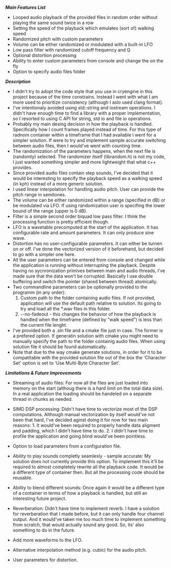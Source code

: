 ***Main Features List***

* Looped audio playback of the provided files in random order without playing the same sound twice in a row
* Setting the speed of the playback which emulates (sort of) walking speed
* Randomized pitch with custom parameters
* Volume can be either randomized or modulated with a built-in LFO
* Low pass filter with randomized cutoff frequency and Q
* Optional distortion processing
* Ability to enter custom parameters from console and change the on the fly
* Option to specify audio files folder

***Description***

- I didn't try to adopt the code style that you use in cryengine in this project because of the time constrains. Instead I went with what I am more used to prioritize consistency (although I aslo used clang format).
- I've intentionaly avoided using std::string and iostream operations. I didn't have enough time to find a library with a proper implementation, so I resorted to using C API for string, std io and file io operations.
- Probably my main desing decision in how the playback is handled. Specifically how I count frames played instead of time. For this type of radnom container within a timeframe that I had available I went for a simpler solution. If were to try and implement sample accurate switching between audio files, then I would've went with counting time.
- The randomization of the parameters happens, when the next file is (randomly) selected. The randomizer itself (librandom.h) is not my code, I just wanted something simpler and more lightweight that what c++ <random> provides.
- Since provided audio files contain step sounds, I've decided that it would be interesting to specify the playback speed as a walking speed (in kph) instead of a more generic solution.
- I used linear interpolation for handling audio pitch. User can provide the pitch range in semitones.
- The volume can be either randomized within a range (specified in dB) or be modulated via LFO. If using randomization user is specifing the lower bound of the range (upper is 0 dB).
- Filter is a simple second order biquad low pass filter. I think the processing function is pretty efficient though. 
- LFO is a wavetable precomputed at the start of the application. It has configurable rate and amount parameters. It can only produce sine wave.
- Distortion has no user-configurable parameters. It can either be turnen on or off. I've done the vectorized version of it beforehand, but decided to go with a simpler one here.
- All the user parameters can be entered from console and changed while the application is running without interrupting the playback. Despite having no sycnronization primives between main and audio threads, I've made sure that the data won't be corrupted. Basically I use double buffering and switch the pointer (shared between thread) atomically.
- Two commandline parameters can be optionally provided to the programm (in any order):
	1. Custom path to the folder containing audio files. If not provided, application will use the default path relative to solution. Its going to try and load all the *.wav files in this folder.
	2. --no-fadeout - this changes the behavior of how the playback is handled when the timeframe (defined by "walk speed") is less than the current file lenght.
- I've provided	both a .sln file and a cmake file just in case. The former is a prefered option. If generatin solution with cmake you might need to manually specify the path to the folder containig audio files. When using solution file it should be found automatically.
- Note that due to the way cmake generate solutions, in order for it to be compatitable with the provided solution file out of the box the 'Character Set' option is set to 'Use Multi-Byte Character Set'. 

***Limitations & Future Improvements***

* Streaming of audio files:
	For now all the files are just loaded into memory on the start (althoug there is a hard limit on the total data size). In a real application the loading should be handeled on a separate thread in chunks as needed.
* SIMD DSP processing:
	Didn't have time to vectorize most of the DSP computations. Although manual vectorization by itself would've not been that hard, I've decided aginst doing it for now for two main reasons: 
			1. It would've been required to properly handle data aligment and padding, which I didn't have time to do.
			2. I didn't have time to profile the application and going blind would've been pointless.

* Option to load parameters from a configuration file.
* Ability to play sounds completly seamlesly - sample accurate:
	My solution does not currently provide this option. To implement this it'll be required to almost completely rewrite all the playback code. It would be a different type of container then. But all the processing code should be reusable.
* Ability to blend different sounds:
	Once again it would be a different type of a container in terms of how a playback is handled, but still an interesting future project.
* Reverberation:
	Didn't have time to implement reverb. I have a solution for reverberation that I made before, but it can only handle four channel output. And it would've taken me too much time to implement something from scratch, that would actually sound any good. So, its' also something to do in the future.
* Add more waveforms to the LFO.
* Alternative interpolation method (e.g. cubic) for the audio pitch.
* User parameters for distortion.
